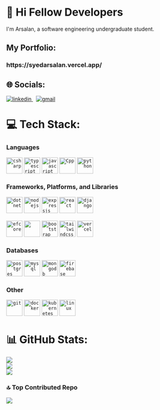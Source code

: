 # 💫 Hi Fellow Developers
I'm Arsalan, a software engineering undergraduate student.

## My Portfolio:
<h3>https://syedarsalan.vercel.app/</h3>

## 🌐 Socials:

<a href="https://www.linkedin.com/in/syed-arsalan-79a436247/" target="_blank" rel="nofollow noopener noreferrer">
  <img alt="linkedin" src="https://img.shields.io/badge/linkedin-%230077B5.svg?&style=for-the-badge&logo=linkedIn&logoColor=white"/>
</a> &nbsp;
<a href="mailto:arsalan.syedn@gmail.com" target="_blank" rel="nofollow noopener noreferrer">
  <img alt="gmail" src="https://img.shields.io/badge/gmail-%23D14836.svg?&style=for-the-badge&logo=Gmail&logoColor=white"/>
</a>

# 💻 Tech Stack:
<h3>Languages</h3>
<code><img width="43px" height="43px" src="https://skillicons.dev/icons?i=cs" alt="csharp"/></code>
<code><img width="43px" height="43px" src="https://skillicons.dev/icons?i=ts" alt="typescript"/></code>
<code><img width="43px" height="43px" src="https://skillicons.dev/icons?i=javascript" alt="javascript"/></code>
<code><img width="43px" height="43px" src="https://skillicons.dev/icons?i=cpp" alt="Cpp"/></code>
<code><img width="43px" height="43px" src="https://skillicons.dev/icons?i=python" alt="python"/></code>

<h3>Frameworks, Platforms, and Libraries</h3>
<code><img width="43px" height="43px" src="https://skillicons.dev/icons?i=dotnet" alt="dotnet"/></code>
<code><img width="43px" height="43px" src="https://skillicons.dev/icons?i=nodejs" alt="nodejs"/></code>
<code><img width="43px" height="43px" src="https://skillicons.dev/icons?i=express" alt="expressjs"/></code>
<code><img width="43px" height="43px" src="https://skillicons.dev/icons?i=react" alt="react"/></code>
<code><img width="43px" height="43px" src="https://skillicons.dev/icons?i=django" alt="django"/></code>

<br>
<br>
<code><img width="43px" height="43px" src="https://codeopinion.com/wp-content/uploads/2017/10/Bitmap-MEDIUM_Entity-Framework-Core-Logo_2colors_Square_Boxed_RGB.png" alt="efcore"/></code>
<code><img width="43px" height="43px" style="color: white" src="https://cdn.jsdelivr.net/gh/devicons/devicon@latest/icons/mongoose/mongoose-original-wordmark.svg"/></code>
<code><img width="43px" height="43px" src="https://skillicons.dev/icons?i=bootstrap" alt="bootstrap"/></code>
<code><img width="43px" height="43px" src="https://skillicons.dev/icons?i=tailwindcss" alt="tailwindcss"/></code>
<code><img width="43px" height="43px" src="https://skillicons.dev/icons?i=vercel" alt="vercel"/></code>

<h3>Databases</h3>
<code><img width="43px" height="43px" src="https://skillicons.dev/icons?i=postgres" alt="postgres"/></code>
<code><img width="43px" height="43px" src="https://skillicons.dev/icons?i=mysql" alt="mysql"/></code>
<code><img width="43px" height="43px" src="https://skillicons.dev/icons?i=mongodb" alt="mongodb"/></code>
<code><img width="43px" height="43px" src="https://skillicons.dev/icons?i=firebase" alt="firebase"/></code>

<h3>Other</h3>
<code><img width="43px" height="43px" src="https://skillicons.dev/icons?i=git" alt="git"/></code>
<code><img width="43px" height="43px" src="https://skillicons.dev/icons?i=docker" alt="docker"/></code>
<code><img width="43px" height="43px" src="https://skillicons.dev/icons?i=kubernetes" alt="kubernetes"/></code>
<code><img width="43px" height="43px" src="https://skillicons.dev/icons?i=linux" alt="linux"/></code>

# 📊 GitHub Stats:

![](https://github-readme-stats.vercel.app/api?username=arsalan1004&theme=tokyonight&hide_border=false&include_all_commits=false&count_private=true)<br/>
![](https://github-readme-streak-stats.herokuapp.com/?user=arsalan1004&theme=tokyonight&hide_border=false)<br/>
![](https://github-readme-stats.vercel.app/api/top-langs/?username=arsalan1004&theme=tokyonight&hide_border=false&include_all_commits=false&count_private=true&layout=compact)

### 🔝 Top Contributed Repo
![](https://github-contributor-stats.vercel.app/api?username=arsalan1004&limit=5&theme=tokyonight&combine_all_yearly_contributions=true)

<!-- Proudly created with GPRM ( https://gprm.itsvg.in ) -->
